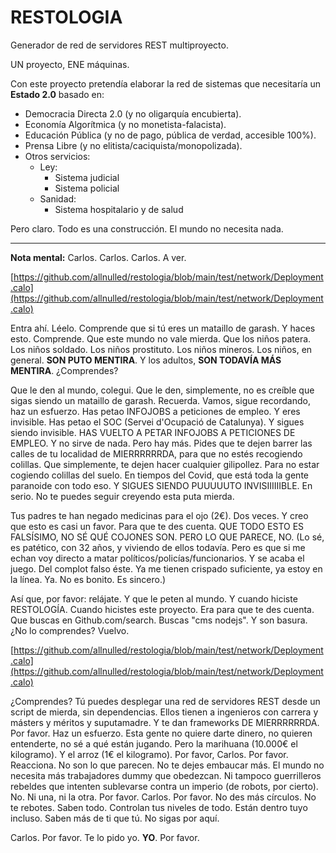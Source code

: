 # RESTOLOGIA

Generador de red de servidores REST multiproyecto.

UN proyecto, ENE máquinas.

Con este proyecto pretendía elaborar la red de sistemas que necesitaría un **Estado 2.0** basado en:

  - Democracia Directa 2.0 (y no oligarquía encubierta).
  - Economía Algorítmica (y no monetista-falacista).
  - Educación Pública (y no de pago, pública de verdad, accesible 100%).
  - Prensa Libre (y no elitista/caciquista/monopolizada).
  - Otros servicios:
    - Ley:
      - Sistema judicial
      - Sistema policial
    - Sanidad:
      - Sistema hospitalario y de salud

Pero claro. Todo es una construcción. El mundo no necesita nada.

----

**Nota mental:** Carlos. Carlos. Carlos. A ver.

[https://github.com/allnulled/restologia/blob/main/test/network/Deployment.calo](https://github.com/allnulled/restologia/blob/main/test/network/Deployment.calo)

Entra ahí. Léelo. Comprende que si tú eres un mataillo de garash. Y haces esto. Comprende. Que este mundo no vale mierda. Que los niños patera. Los niños soldado. Los niños prostituto. Los niños mineros. Los niños, en general. **SON PUTO MENTIRA**. Y los adultos, **SON TODAVÍA MÁS MENTIRA**. ¿Comprendes?

Que le den al mundo, colegui. Que le den, simplemente, no es creíble que sigas siendo un mataillo de garash. Recuerda. Vamos, sigue recordando, haz un esfuerzo. Has petao INFOJOBS a peticiones de empleo. Y eres invisible. Has petao el SOC (Servei d'Ocupació de Catalunya). Y sigues siendo invisible. HAS VUELTO A PETAR INFOJOBS A PETICIONES DE EMPLEO. Y no sirve de nada. Pero hay más. Pides que te dejen barrer las calles de tu localidad de MIERRRRRRDA, para que no estés recogiendo colillas. Que simplemente, te dejen hacer cualquier gilipollez. Para no estar cogiendo colillas del suelo. En tiempos del Covid, que está toda la gente paranoide con todo eso. Y SIGUES SIENDO PUUUUUTO INVISIIIIIIBLE. En serio. No te puedes seguir creyendo esta puta mierda.

Tus padres te han negado medicinas para el ojo (2€). Dos veces. Y creo que esto es casi un favor. Para que te des cuenta. QUE TODO ESTO ES FALSÍSIMO, NO SÉ QUÉ COJONES SON. PERO LO QUE PARECE, NO. (Lo sé, es patético, con 32 años, y viviendo de ellos todavía. Pero es que si me echan voy directo a matar políticos/policías/funcionarios. Y se acaba el juego. Del complot falso éste. Ya me tienen crispado suficiente, ya estoy en la línea. Ya. No es bonito. Es sincero.)

Así que, por favor: relájate. Y que le peten al mundo. Y cuando hiciste RESTOLOGÍA. Cuando hicistes este proyecto. Era para que te des cuenta. Que buscas en Github.com/search. Buscas "cms nodejs". Y son basura. ¿No lo comprendes? Vuelvo.

[https://github.com/allnulled/restologia/blob/main/test/network/Deployment.calo](https://github.com/allnulled/restologia/blob/main/test/network/Deployment.calo)

¿Comprendes? Tú puedes desplegar una red de servidores REST desde un script de mierda, sin dependencias. Ellos tienen a ingenieros con carrera y másters y méritos y suputamadre. Y te dan frameworks DE MIERRRRRRDA. Por favor. Haz un esfuerzo. Esta gente no quiere darte dinero, no quieren entenderte, no sé a qué están jugando. Pero la marihuana (10.000€ el kilogramo). Y el arroz (1€ el kilogramo). Por favor, Carlos. Por favor. Reacciona. No son lo que parecen. No te dejes embaucar más. El mundo no necesita más trabajadores dummy que obedezcan. Ni tampoco guerrilleros rebeldes que intenten sublevarse contra un imperio (de robots, por cierto). No. Ni una, ni la otra. Por favor. Carlos. Por favor. No des más círculos. No te rebotes. Saben todo. Controlan tus niveles de todo. Están dentro tuyo incluso. Saben más de ti que tú. No sigas por aquí.

Carlos. Por favor. Te lo pido yo. **YO**. Por favor.



